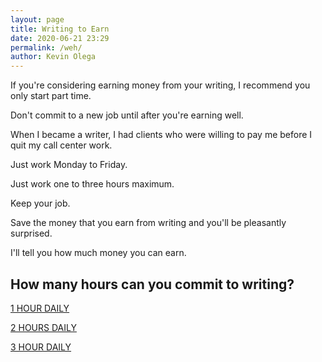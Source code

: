 ```yaml
--- 
layout: page
title: Writing to Earn
date: 2020-06-21 23:29
permalink: /weh/ 
author: Kevin Olega 
--- 
```

If you're considering earning money from your writing, I recommend you only start part time.

Don't commit to a new job until after you're earning well.

When I became a writer, I had clients who were willing to pay me before I quit my call center work.

Just work Monday to Friday.

Just work one to three hours maximum.

Keep your job.

Save the money that you earn from writing and you'll be pleasantly surprised.

I'll tell you how much money you can earn.

## How many hours can you commit to writing?

<a href="https://callcentertrainingtips.com/we1/" class="button focus">1 HOUR DAILY</a>

<a href="https://callcentertrainingtips.com/we2/" class="button focus">2 HOURS DAILY</a>

<a href="https://callcentertrainingtips.com/we3/" class="button focus">3 HOUR DAILY</a>

